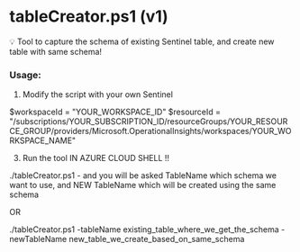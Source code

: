 # tableCreator.ps1 (v1)
💡 Tool to capture the schema of existing Sentinel table, and create new table with same schema!


### Usage:

1) Modify the script with your own Sentinel

$workspaceId = "YOUR_WORKSPACE_ID"
$resourceId = "/subscriptions/YOUR_SUBSCRIPTION_ID/resourceGroups/YOUR_RESOURCE_GROUP/providers/Microsoft.OperationalInsights/workspaces/YOUR_WORKSPACE_NAME"

3) Run the tool IN AZURE CLOUD SHELL !!

./tableCreator.ps1 - and you will be asked TableName which schema we want to use, and NEW TableName which will be created using the same schema

OR

./tableCreator.ps1 -tableName existing_table_where_we_get_the_schema -newTableName new_table_we_create_based_on_same_schema
